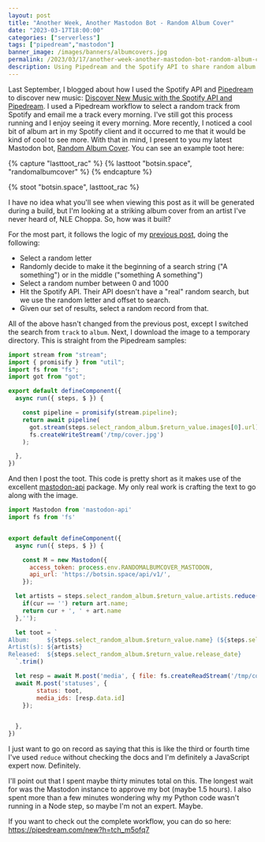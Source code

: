 ```yaml
---
layout: post
title: "Another Week, Another Mastodon Bot - Random Album Cover"
date: "2023-03-17T18:00:00"
categories: ["serverless"]
tags: ["pipedream","mastodon"]
banner_image: /images/banners/albumcovers.jpg
permalink: /2023/03/17/another-week-another-mastodon-bot-random-album-cover
description: Using Pipedream and the Spotify API to share random album art.
---
```


Last September, I blogged about how I used the Spotify API and [Pipedream](https://pipedream.com) to discover new music: [Discover New Music with the Spotify API and Pipedream](https://www.raymondcamden.com/2022/09/13/discover-new-music-with-the-spotify-api-and-pipedream). I used a Pipedream workflow to select a random track from Spotify and email me a track every morning. I've still got this process running and I enjoy seeing it every morning. More recently, I noticed a cool bit of album art in my Spotify client and it occurred to me that it would be kind of cool to see more. With that in mind, I present to you my latest Mastodon bot, [Random Album Cover](https://botsin.space/@randomalbumcover). You can see an example toot here:

{% capture "lasttoot_rac" %}
{% lasttoot "botsin.space", "randomalbumcover" %}
{% endcapture %}

{% stoot "botsin.space", lasttoot_rac %}

I have no idea what you'll see when viewing this post as it will be generated during a build, but I'm looking at a striking album cover from an artist I've never heard of, NLE Choppa. So, how was it built?

For the most part, it follows the logic of my [previous post](https://www.raymondcamden.com/2022/09/13/discover-new-music-with-the-spotify-api-and-pipedream), doing the following:

* Select a random letter
* Randomly decide to make it the beginning of a search string ("A something") or in the middle ("something A something")
* Select a random number between 0 and 1000
* Hit the Spotify API. Their API doesn't have a "real" random search, but we use the random letter and offset to search.
* Given our set of results, select a random record from that.

All of the above hasn't changed from the previous post, except I switched the search from `track` to `album`. Next, I download the image to a temporary directory. This is straight from the Pipedream samples:

```js
import stream from "stream";
import { promisify } from "util";
import fs from "fs";
import got from "got";

export default defineComponent({
  async run({ steps, $ }) {

    const pipeline = promisify(stream.pipeline);
    return await pipeline(
      got.stream(steps.select_random_album.$return_value.images[0].url),
      fs.createWriteStream('/tmp/cover.jpg')
    );

  },
})
```

And then I post the toot. This code is pretty short as it makes use of the excellent [mastodon-api](https://www.npmjs.com/package/mastodon-api) package. My only real work is crafting the text to go along with the image.

```js
import Mastodon from 'mastodon-api'
import fs from 'fs'


export default defineComponent({
  async run({ steps, $ }) {

    const M = new Mastodon({
      access_token: process.env.RANDOMALBUMCOVER_MASTODON,
      api_url: 'https://botsin.space/api/v1/', 
    });

  let artists = steps.select_random_album.$return_value.artists.reduce((cur, art) => {
    if(cur == '') return art.name;
    return cur + ', ' + art.name
  },'');

  let toot = `
Album:     ${steps.select_random_album.$return_value.name} (${steps.select_random_album.$return_value.external_urls.spotify})
Artist(s): ${artists}
Released:  ${steps.select_random_album.$return_value.release_date}
  `.trim()

  let resp = await M.post('media', { file: fs.createReadStream('/tmp/cover.jpg') });
  await M.post('statuses', { 
        status: toot,
        media_ids: [resp.data.id] 
    });


  },
})
```

I just want to go on record as saying that this is like the third or fourth time I've used `reduce` without checking the docs and I'm definitely a JavaScript expert now. Definitely. 

I'll point out that I spent maybe thirty minutes total on this. The longest wait for was the Mastodon instance to approve my bot (maybe 1.5 hours). I also spent more than a few minutes wondering why my Python code wasn't running in a Node step, so maybe I'm not an expert. Maybe. 

If you want to check out the complete workflow, you can do so here: <https://pipedream.com/new?h=tch_m5ofq7>


